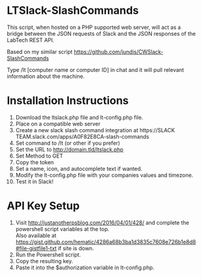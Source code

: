# LTSlack-SlashCommands

This script, when hosted on a PHP supported web server, will act as a bridge between the JSON requests of Slack and the JSON responses of the LabTech REST API.

Based on my similar script https://github.com/jundis/CWSlack-SlashCommands

Type /lt [computer name or computer ID] in chat and it will pull relevant information about the machine.

# Installation Instructions

1. Download the ltslack.php file and lt-config.php file.
2. Place on a compatible web server
3. Create a new slack slash command integration at https://SLACK TEAM.slack.com/apps/A0F82E8CA-slash-commands
4. Set command to /lt (or other if you prefer)
5. Set the URL to http://domain.tld/ltslack.php
6. Set Method to GET
7. Copy the token
8. Set a name, icon, and autocomplete text if wanted.
9. Modify the lt-config.php file with your companies values and timezone.
10. Test it in Slack!

# API Key Setup

1. Visit http://justanotherpsblog.com/2016/04/01/428/ and complete the powershell script variables at the top.  
Also available at https://gist.github.com/hematic/4286a68b3ba1d3835c7608e726b1e8d8#file-gistfile1-txt if site is down.
2. Run the Powershell script.
3. Copy the resulting key.
4. Paste it into the $authorization variable in lt-config.php.